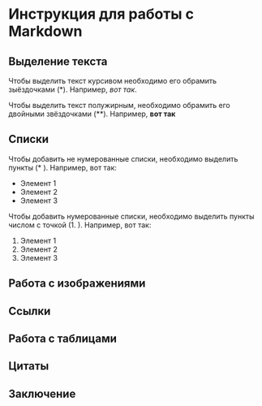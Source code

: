 # Инструкция для работы с Markdown

## Выделение текста

Чтобы выделить текст курсивом необходимо его обрамить зыёздочками (*). Например, *вот так*.

Чтобы выделить текст полужирным, необходимо обрамить его двойными звёздочками (**). Например, **вот так**

## Списки

Чтобы добавить не нумерованные списки, необходимо выделить пункты (* ). Например, вот так:
* Элемент 1
* Элемент 2
* Элемент 3

Чтобы добавить нумерованные списки, необходимо выделить пункты числом с точкой (1. ).
Например, вот так:
1. Элемент 1
2. Элемент 2
3. Элемент 3

## Работа с изображениями

## Ссылки

## Работа с таблицами

## Цитаты

## Заключение